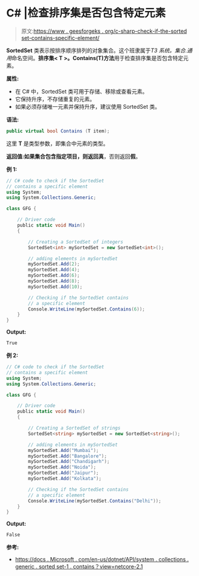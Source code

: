 # C# |检查排序集是否包含特定元素

> 原文:[https://www . geesforgeks . org/c-sharp-check-if-the-sorted set-contains-specific-element/](https://www.geeksforgeeks.org/c-sharp-check-if-the-sortedset-contains-a-specific-element/)

**SortedSet** 类表示按排序顺序排列的对象集合。这个班隶属于*T3 系统。集合.通用*命名空间。**排序集< T >。Contains(T)方法**用于检查排序集是否包含特定元素。

**属性:**

*   在 C# 中，SortedSet 类可用于存储、移除或查看元素。
*   它保持升序，不存储重复的元素。
*   如果必须存储唯一元素并保持升序，建议使用 SortedSet 类。

**语法:**

```cs
public virtual bool Contains (T item);

```

这里 **T** 是类型参数，即集合中元素的类型。

**返回值:**如果集合包含指定项目，则返回**真**，否则返回**假**。

**例 1:**

```cs
// C# code to check if the SortedSet
// contains a specific element
using System;
using System.Collections.Generic;

class GFG {

    // Driver code
    public static void Main()
    {

        // Creating a SortedSet of integers
        SortedSet<int> mySortedSet = new SortedSet<int>();

        // adding elements in mySortedSet
        mySortedSet.Add(2);
        mySortedSet.Add(4);
        mySortedSet.Add(6);
        mySortedSet.Add(8);
        mySortedSet.Add(10);

        // Checking if the SortedSet contains
        // a specific element
        Console.WriteLine(mySortedSet.Contains(6));
    }
}
```

**Output:**

```cs
True

```

**例 2:**

```cs
// C# code to check if the SortedSet
// contains a specific element
using System;
using System.Collections.Generic;

class GFG {

    // Driver code
    public static void Main()
    {

        // Creating a SortedSet of strings
        SortedSet<string> mySortedSet = new SortedSet<string>();

        // adding elements in mySortedSet
        mySortedSet.Add("Mumbai");
        mySortedSet.Add("Bangalore");
        mySortedSet.Add("Chandigarh");
        mySortedSet.Add("Noida");
        mySortedSet.Add("Jaipur");
        mySortedSet.Add("Kolkata");

        // Checking if the SortedSet contains
        // a specific element
        Console.WriteLine(mySortedSet.Contains("Delhi"));
    }
}
```

**Output:**

```cs
False

```

**参考:**

*   [https://docs . Microsoft . com/en-us/dotnet/API/system . collections . generic . sorted set-1 . contains？view=netcore-2.1](https://docs.microsoft.com/en-us/dotnet/api/system.collections.generic.sortedset-1.contains?view=netcore-2.1)